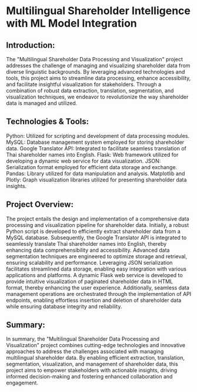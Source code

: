 # Multilingual Shareholder Intelligence with ML Model Integration

## Introduction:
The "Multilingual Shareholder Data Processing and Visualization" project addresses the challenge of managing and visualizing shareholder data from diverse linguistic backgrounds. By leveraging advanced technologies and tools, this project aims to streamline data processing, enhance accessibility, and facilitate insightful visualization for stakeholders. Through a combination of robust data extraction, translation, segmentation, and visualization techniques, we endeavor to revolutionize the way shareholder data is managed and utilized.

## Technologies & Tools:

Python: Utilized for scripting and development of data processing modules.
MySQL: Database management system employed for storing shareholder data.
Google Translator API: Integrated to facilitate seamless translation of Thai shareholder names into English.
Flask: Web framework utilized for developing a dynamic web service for data visualization.
JSON: Serialization format employed for efficient data storage and exchange.
Pandas: Library utilized for data manipulation and analysis.
Matplotlib and Plotly: Graph visualization libraries utilized for presenting shareholder data insights.

## Project Overview:
The project entails the design and implementation of a comprehensive data processing and visualization pipeline for shareholder data. Initially, a robust Python script is developed to efficiently extract shareholder data from a MySQL database. Subsequently, the Google Translator API is integrated to seamlessly translate Thai shareholder names into English, thereby enhancing data comprehensibility and accessibility. Advanced data segmentation techniques are engineered to optimize storage and retrieval, ensuring scalability and performance.
Leveraging JSON serialization facilitates streamlined data storage, enabling easy integration with various applications and platforms. A dynamic Flask web service is developed to provide intuitive visualization of paginated shareholder data in HTML format, thereby enhancing the user experience. Additionally, seamless data management operations are orchestrated through the implementation of API endpoints, enabling effortless insertion and deletion of shareholder data while ensuring database integrity and reliability.

## Summary:
In summary, the "Multilingual Shareholder Data Processing and Visualization" project combines cutting-edge technologies and innovative approaches to address the challenges associated with managing multilingual shareholder data. By enabling efficient extraction, translation, segmentation, visualization, and management of shareholder data, this project aims to empower stakeholders with actionable insights, driving informed decision-making and fostering enhanced collaboration and engagement.
